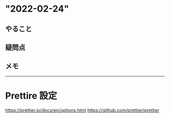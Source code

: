 # "2022-02-24"

## やること

## 疑問点

## メモ

---

# Prettire 設定

https://prettier.io/docs/en/options.html
https://github.com/prettier/prettier

